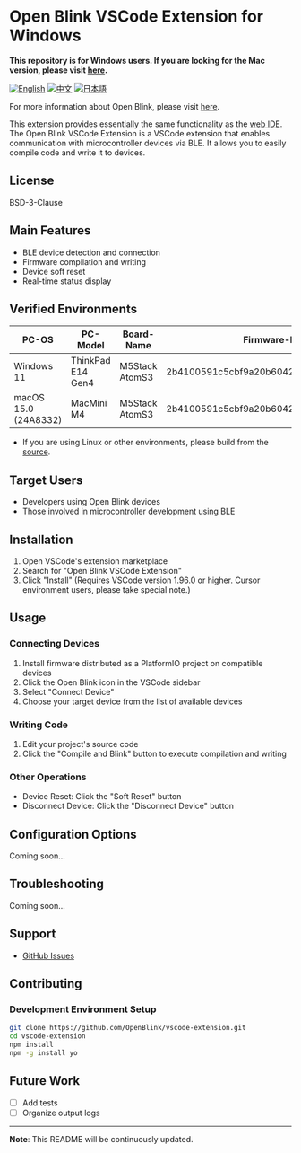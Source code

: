 # Open Blink VSCode Extension for Windows

**This repository is for Windows users. If you are looking for the Mac version, please visit [here](https://marketplace.visualstudio.com/items?itemName=OpenBlink.open-blink-vscode-extension).**

[![English](https://img.shields.io/badge/language-English-blue.svg)](README.md)
[![中文](https://img.shields.io/badge/language-中文-red.svg)](README.zh-CN.md)
[![日本語](https://img.shields.io/badge/language-日本語-green.svg)](README.ja.md)

For more information about Open Blink, please visit [here](https://github.com/OpenBlink/openblink).

This extension provides essentially the same functionality as the [web IDE](https://openblink.org/).
The Open Blink VSCode Extension is a VSCode extension that enables communication with microcontroller devices via BLE. It allows you to easily compile code and write it to devices.

## License

BSD-3-Clause

## Main Features

- BLE device detection and connection
- Firmware compilation and writing
- Device soft reset
- Real-time status display

## Verified Environments

| PC-OS | PC-Model | Board-Name | Firmware-hash |
|-------|---------|--------|--------|
| Windows 11 | ThinkPad E14 Gen4 | M5Stack AtomS3 | 2b4100591c5cbf9a20b6042136f3b1259e26a5d7 |
| macOS 15.0 (24A8332) | MacMini M4 | M5Stack AtomS3 | 2b4100591c5cbf9a20b6042136f3b1259e26a5d7 |
- If you are using Linux or other environments, please build from the [source](https://github.com/OpenBlink/openblink-vscode-extension).

## Target Users

- Developers using Open Blink devices
- Those involved in microcontroller development using BLE

## Installation

1. Open VSCode's extension marketplace
2. Search for "Open Blink VSCode Extension"
3. Click "Install"
(Requires VSCode version 1.96.0 or higher. Cursor environment users, please take special note.)

## Usage

### Connecting Devices

1. Install firmware distributed as a PlatformIO project on compatible devices
2. Click the Open Blink icon in the VSCode sidebar
3. Select "Connect Device"
4. Choose your target device from the list of available devices

### Writing Code

1. Edit your project's source code
2. Click the "Compile and Blink" button to execute compilation and writing

### Other Operations

- Device Reset: Click the "Soft Reset" button
- Disconnect Device: Click the "Disconnect Device" button

## Configuration Options

Coming soon...

## Troubleshooting

Coming soon...

## Support

- [GitHub Issues](https://github.com/OpenBlink/vscode-extension/issues)

## Contributing
### Development Environment Setup

```bash
git clone https://github.com/OpenBlink/vscode-extension.git
cd vscode-extension
npm install
npm -g install yo
```

## Future Work
- [ ] Add tests
- [ ] Organize output logs

---

**Note**: This README will be continuously updated.
